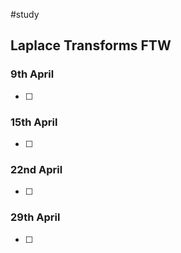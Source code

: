 #study

## Laplace Transforms FTW
### 9th April
- [ ] 

### 15th April
- [ ] 

### 22nd April
- [ ] 

### 29th April
- [ ] 

